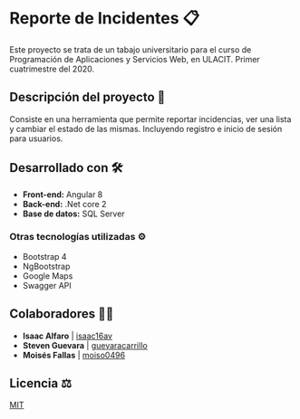 # Reporte de Incidentes 📋

Este proyecto se trata de un tabajo universitario para el curso de Programación de Aplicaciones y Servicios Web, en ULACIT. Primer cuatrimestre del 2020.

## Descripción del proyecto 📄

Consiste en una herramienta que permite reportar incidencias, ver una lista y cambiar el estado de las mismas. Incluyendo registro e inicio de sesión para usuarios.

## Desarrollado con 🛠️

- **Front-end:** Angular 8
- **Back-end:** .Net core 2
- **Base de datos:** SQL Server

### Otras tecnologías utilizadas ⚙️

* Bootstrap 4
* NgBootstrap 
* Google Maps
* Swagger API

## Colaboradores 👨‍💻
* **Isaac Alfaro** | [isaac16av](https://github.com/isaac16av)
* **Steven Guevara** | [guevaracarrillo](https://github.com/guevaracarrillo)
* **Moisés Fallas** | [moiso0496](https://github.com/moiso0496)

## Licencia ⚖
[MIT](https://choosealicense.com/licenses/mit/)
